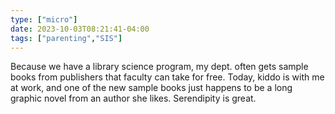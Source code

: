```yaml
---
type: ["micro"]
date: 2023-10-03T08:21:41-04:00
tags: ["parenting","SIS"]
---
```

Because we have a library science program, my dept. often gets sample books from publishers that faculty can take for free. Today, kiddo is with me at work, and one of the new sample books just happens to be a long graphic novel from an author she likes. Serendipity is great.
